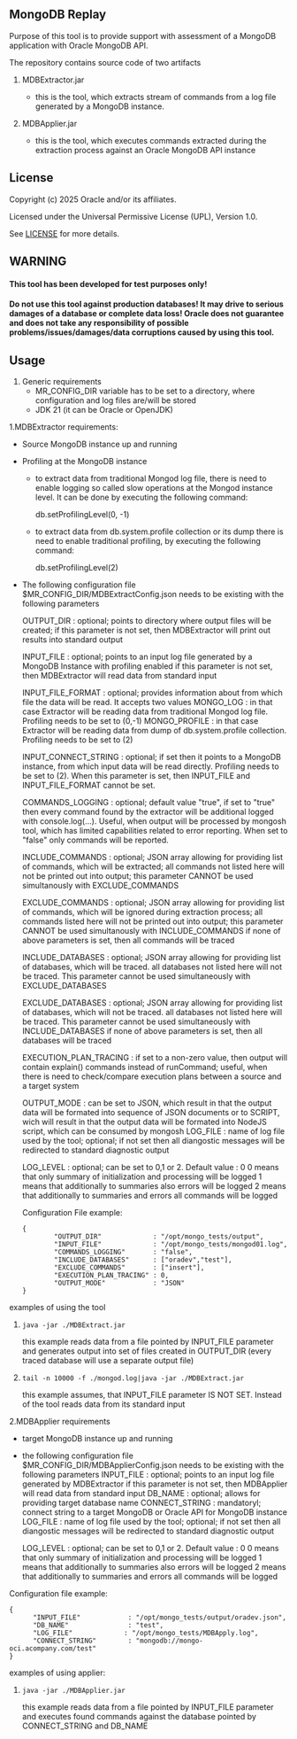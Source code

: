 ## MongoDB Replay

Purpose of this tool is to provide support with assessment of a MongoDB application with Oracle MongoDB API.

The repository contains source code of two artifacts
1. MDBExtractor.jar
   - this is the tool, which extracts stream of commands from a log file generated by a MongoDB instance.

2. MDBApplier.jar
   - this is the tool, which executes commands extracted during the extraction process against an Oracle MongoDB API instance

## License

Copyright (c) 2025 Oracle and/or its affiliates.

Licensed under the Universal Permissive License (UPL), Version 1.0.

See [LICENSE](https://github.com/oracle-devrel/technology-engineering/blob/main/LICENSE) for more details.

## WARNING
#### This tool has been developed for test purposes only!
#### Do not use this tool against production databases! It may drive to serious damages of a database or complete data loss! Oracle does not guarantee and does not take any responsibility of possible problems/issues/damages/data corruptions caused by using this tool.


## Usage
1. Generic requirements
   - MR_CONFIG_DIR variable has to be set to a directory, where configuration and log files are/will be stored
   - JDK 21 (it can be Oracle or OpenJDK)

1.MDBExtractor
  requirements:
  - Source MongoDB instance up and running
  - Profiling at the MongoDB instance 
     - to extract data from traditional Mongod log file, there is need to enable logging so called slow operations at the Mongod instance level. It can be done by executing the following command:
     
     	db.setProfilingLevel(0, -1)
      - to extract data from db.system.profile collection or its dump there is need to enable traditional profiling, by executing the following command:
      
        db.setProfilingLevel(2)
        
  - The following configuration file $MR_CONFIG_DIR/MDBExtractConfig.json needs to be existing with the following parameters

    OUTPUT_DIR             : optional; points to directory where output files will be created;
    		             if this parameter is not set, then MDBExtractor will print out results into standard output

    INPUT_FILE             : optional; points to an input log file generated by a MongoDB Instance with profiling enabled
                             if this parameter is not set, then MDBExtractor will read data from standard input

    INPUT_FILE_FORMAT	   : optional; provides information about from which file the data will be read. It accepts two values
    				MONGO_LOG : in that case Extractor will be reading data from traditional Mongod log file. Profiling needs to be set to (0,-1)
    				MONGO_PROFILE : in that case Extractor will be reading data from dump of db.system.profile collection. Profiling needs to be set to (2)

    INPUT_CONNECT_STRING   : optional; if set then it points to a MongoDB instance, from which input data will be read directly. Profiling needs to be set to (2). When this parameter is set, then INPUT_FILE and INPUT_FILE_FORMAT cannot be set.

    COMMANDS_LOGGING       : optional; default value "true", if set to "true" then every command found by the extractor will be 
                             additional logged with console.log(...). Useful, when output will be processed by mongosh tool, which
                             has limited capabilities related to error reporting. When set to "false" only commands will be reported.

    INCLUDE_COMMANDS       : optional; JSON array allowing for providing list of commands, which will be extracted;
                             all commands not listed here will not be printed out into output; this parameter CANNOT be used
                             simultanously with EXCLUDE_COMMANDS

    EXCLUDE_COMMANDS       : optional; JSON array allowing for providing list of commands, which will be ignored during extraction process;
                             all commands listed here will not be printed out into output; this parameter CANNOT be used
                             simultanously with INCLUDE_COMMANDS
    if none of above parameters is set, then all commands will be traced

    INCLUDE_DATABASES      : optional; JSON array allowing for providing list of databases, which will be traced.
                             all databases not listed here will not be traced. 
                             This parameter cannot be used simultaneously with EXCLUDE_DATABASES

    EXCLUDE_DATABASES      : optional; JSON array allowing for providing list of databases, which will not be traced.
                             all databases not listed here will be traced. 
                             This parameter cannot be used simultaneously with INCLUDE_DATABASES
    if none of above parameters is set, then all databases will be traced

    EXECUTION_PLAN_TRACING : if set to a non-zero value, then output will contain explain() commands instead of runCommand;
                             useful, when there is need to check/compare execution plans between a source and a target system

    OUTPUT_MODE            : can be set to JSON, which result in that the output data will be formated into sequence of JSON documents
                             or to SCRIPT, wich will result in that the output data will be formated into NodeJS script, which can be 
                             consumed by mongosh
    LOG_FILE               : name of log file used by the tool; optional; if not set then all diangostic messages will be redirected to
                             standard diagnostic output

    LOG_LEVEL              : optional; can be set to 0,1 or 2. Default value : 0
                             0 means that only summary of initialization and processing will be logged
                             1 means that additionally to summaries also errors will be logged
                             2 means that additionally to summaries and errors all commands will be logged

    Configuration File example:
	```
	{
        	"OUTPUT_DIR"             : "/opt/mongo_tests/output",
        	"INPUT_FILE"             : "/opt/mongo_tests/mongod01.log",
         	"COMMANDS_LOGGING"       : "false",
        	"INCLUDE_DATABASES"      : ["oradev","test"],
        	"EXCLUDE_COMMANDS"       : ["insert"],
        	"EXECUTION_PLAN_TRACING" : 0,
        	"OUTPUT_MODE"            : "JSON"
	} 
   examples of using the tool
   1. ```
      java -jar ./MDBExtract.jar	    
      ```	
      this example reads data from a file pointed by INPUT_FILE parameter and generates output into set of files created in 
      OUTPUT_DIR (every traced database will use a separate output file)

   2. ```
      tail -n 10000 -f ./mongod.log|java -jar ./MDBExtract.jar
      ```
      this example assumes, that INPUT_FILE parameter IS NOT SET. Instead of the tool reads data from its standard input

2.MDBApplier
  requirements
  - target MongoDB instance up and running
  - the following configuration file $MR_CONFIG_DIR/MDBApplierConfig.json needs to be existing with the following parameters
    INPUT_FILE     : optional; points to an input log file generated by MDBExtractor
                     if this parameter is not set, then MDBApplier will read data from standard input
    DB_NAME        : optional; allows for providing target database name 
    CONNECT_STRING : mandatoryl; connect string to a target MongoDB or Oracle API for MongoDB instance 
    LOG_FILE       : name of log file used by the tool; optional; if not set then all diangostic messages will be redirected to
                     standard diagnostic output

    LOG_LEVEL              : optional; can be set to 0,1 or 2. Default value : 0
                             0 means that only summary of initialization and processing will be logged
                             1 means that additionally to summaries also errors will be logged
                             2 means that additionally to summaries and errors all commands will be logged
    	
   Configuration file example:
   ```
   {
         "INPUT_FILE"            : "/opt/mongo_tests/output/oradev.json",
         "DB_NAME"               : "test",
         "LOG_FILE"             : "/opt/mongo_tests/MDBApply.log",
         "CONNECT_STRING"        : "mongodb://mongo-oci.acompany.com/test"
   }
   ```
examples of using applier:
1. ```
   java -jar ./MDBApplier.jar
   ```
   this example reads data from a file pointed by INPUT_FILE parameter and executes found commands against the database pointed by 
   CONNECT_STRING and DB_NAME


    
